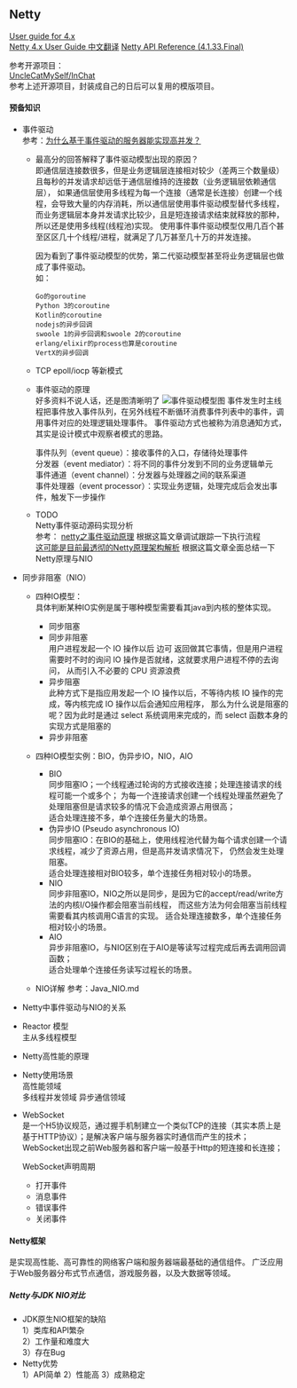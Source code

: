 ## Netty
[User guide for 4.x](https://github.com/kwseeker/netty.git)  
[Netty 4.x User Guide 中文翻译](https://waylau.gitbooks.io/netty-4-user-guide/)
[Netty API Reference (4.1.33.Final)](https://netty.io/4.1/api/index.html)

参考开源项目：  
[UncleCatMySelf/InChat](https://github.com/UncleCatMySelf/InChat)  
参考上述开源项目，封装成自己的日后可以复用的模版项目。

#### 预备知识
+ 事件驱动  
    参考：[为什么基于事件驱动的服务器能实现高并发？](https://www.zhihu.com/question/64727674)  
    
    - 最高分的回答解释了事件驱动模型出现的原因？  
        即通信层连接数很多，但是业务逻辑层连接相对较少（差两三个数量级）且每秒的并发请求却远低于通信层维持的连接数（业务逻辑层依赖通信层），
        如果通信层使用多线程为每一个连接（通常是长连接）创建一个线程，会导致大量的内存消耗，所以通信层使用事件驱动模型替代多线程，
        而业务逻辑层本身并发请求比较少，且是短连接请求结束就释放的那种，所以还是使用多线程(线程池)实现。
        使用事件事件驱动模型仅用几百个甚至区区几十个线程/进程，就满足了几万甚至几十万的并发连接。
    
        因为看到了事件驱动模型的优势，第二代驱动模型甚至将业务逻辑层也做成了事件驱动。  
        如：
        ```aidl
        Go的goroutine
        Python 3的coroutine
        Kotlin的coroutine
        nodejs的异步回调
        swoole 1的异步回调和swoole 2的coroutine
        erlang/elixir的process也算是coroutine
        VertX的异步回调
        ```
    
    - TCP epoll/iocp 等新模式

    - 事件驱动的原理  
        好多资料不说人话，还是图清晰明了
        ![事件驱动模型图](https://upload-images.jianshu.io/upload_images/11222983-71d582050fe05761.png?imageMogr2/auto-orient/)
        事件发生时主线程把事件放入事件队列，在另外线程不断循环消费事件列表中的事件，调用事件对应的处理逻辑处理事件。
        事件驱动方式也被称为消息通知方式，其实是设计模式中观察者模式的思路。    
        
        事件队列（event queue）：接收事件的入口，存储待处理事件  
        分发器（event mediator）：将不同的事件分发到不同的业务逻辑单元    
        事件通道（event channel）：分发器与处理器之间的联系渠道  
        事件处理器（event processor）：实现业务逻辑，处理完成后会发出事件，触发下一步操作  
    
    - TODO  
        Netty事件驱动源码实现分析  
        参考：
        [netty之事件驱动原理](https://blog.csdn.net/qq_26562641/article/details/50392308) 根据这篇文章调试跟踪一下执行流程  
        [这可能是目前最透彻的Netty原理架构解析](http://developer.51cto.com/art/201811/586203.htm) 根据这篇文章全面总结一下Netty原理与NIO  
        
+ 同步非阻塞（NIO） 
    - 四种IO模型：  
        具体判断某种IO实例是属于哪种模型需要看其java到内核的整体实现。  
        
        * 同步阻塞
        * 同步非阻塞   
            用户进程发起一个 IO 操作以后 边可 返回做其它事情，但是用户进程需要时不时的询问 IO 操作是否就绪，这就要求用户进程不停的去询问，
            从而引入不必要的 CPU 资源浪费
        * 异步阻塞  
            此种方式下是指应用发起一个 IO 操作以后，不等待内核 IO 操作的完成，等内核完成 IO 操作以后会通知应用程序，
            那么为什么说是阻塞的呢？因为此时是通过 select 系统调用来完成的，而 select 函数本身的实现方式是阻塞的
        * 异步非阻塞
        
    - 四种IO模型实例：BIO，伪异步IO，NIO，AIO  
        * BIO  
            同步阻塞IO；一个线程通过轮询的方式接收连接；处理连接请求的线程可能一个或多个； 
            为每一个连接请求创建一个线程处理虽然避免了处理阻塞但是请求较多的情况下会造成资源占用很高；  
            适合处理连接不多，单个连接任务量大的场景。 
        * 伪异步IO (Pseudo asynchronous IO)  
            同步阻塞IO：在BIO的基础上，使用线程池代替为每个请求创建一个请求线程，减少了资源占用，但是高并发请求情况下，
            仍然会发生处理阻塞。  
            适合处理连接相对BIO较多，单个连接任务相对较小的场景。
        * NIO  
            同步非阻塞IO，NIO之所以是同步，是因为它的accept/read/write方法的内核I/O操作都会阻塞当前线程，
            而这些方法为何会阻塞当前线程需要看其内核调用C语言的实现。 
            适合处理连接数多，单个连接任务相对较小的场景。
        * AIO  
            异步非阻塞IO，与NIO区别在于AIO是等读写过程完成后再去调用回调函数；  
            适合处理单个连接任务读写过程长的场景。  
            
    - NIO详解
        参考：Java_NIO.md
    
+ Netty中事件驱动与NIO的关系  

+ Reactor 模型  
    主从多线程模型

+ Netty高性能的原理  

+ Netty使用场景  
    高性能领域  
    多线程并发领域 
    异步通信领域  
    
+ WebSocket  
    是一个H5协议规范，通过握手机制建立一个类似TCP的连接（其实本质上是基于HTTP协议）；是解决客户端与服务器实时通信而产生的技术；
    WebSocket出现之前Web服务器和客户端一般基于Http的短连接和长连接；
    
    WebSocket声明周期  
    - 打开事件
    - 消息事件
    - 错误事件
    - 关闭事件
    
    
#### Netty框架  

是实现高性能、高可靠性的网络客户端和服务器端最基础的通信组件。
广泛应用于Web服务器分布式节点通信，游戏服务器，以及大数据等领域。

##### Netty与JDK NIO对比  
+ JDK原生NIO框架的缺陷   
    1）类库和API繁杂  
    2）工作量和难度大  
    3）存在Bug  
+ Netty优势  
    1）API简单
    2）性能高
    3）成熟稳定  

#####    

  